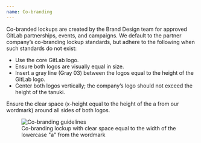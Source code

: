 ```yaml
---
name: Co-branding
---
```


Co-branded lockups are created by the Brand Design team for approved GitLab partnerships, events, and campaigns. We default to the partner company’s co-branding lockup standards, but adhere to the following when such standards do not exist:

- Use the core GitLab logo.
- Ensure both logos are visually equal in size.
- Insert a gray line (Gray 03) between the logos equal to the height of the GitLab logo.
- Center both logos vertically; the company’s logo should not exceed the height of the tanuki.

Ensure the clear space (x-height equal to the height of the a from our wordmark) around all sides of both logos.

<figure class="figure" role="figure" aria-label="Co-branding lockup with clear space equal to the width of the lowercase 'a' from the wordmar">
  <img class="figure-img gl-p-5" src="/img/brand/co-branding.svg" alt="Co-branding guidelines" role="img" />
  <figcaption class="figure-caption">Co-branding lockup with clear space equal to the width of the lowercase "a" from the wordmark</figcaption>
</figure>

